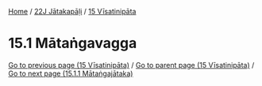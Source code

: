 
[Home](/) / [22J Jātakapāḷi](../../22J.md) / [15 Vīsatinipāta](../15.md)

# 15.1 Mātaṅgavagga


[Go to previous page (15 Vīsatinipāta)](../15.md) / [Go to parent page (15 Vīsatinipāta)](../15.md) / [Go to next page (15.1.1 Mātaṅgajātaka)](15.1/15.1.1.md)


